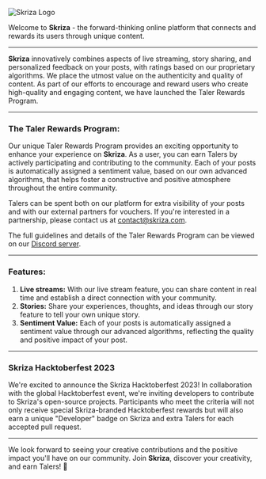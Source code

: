 ![Skriza Logo](https://skriza.com/img/Skriza_Icons-02_transparent_lightmode.png)

Welcome to **Skriza** - the forward-thinking online platform that connects and rewards its users through unique content.

---

**Skriza** innovatively combines aspects of live streaming, story sharing, and personalized feedback on your posts, with ratings based on our proprietary algorithms. We place the utmost value on the authenticity and quality of content. As part of our efforts to encourage and reward users who create high-quality and engaging content, we have launched the Taler Rewards Program.

---

### The Taler Rewards Program:

Our unique Taler Rewards Program provides an exciting opportunity to enhance your experience on **Skriza**. As a user, you can earn Talers by actively participating and contributing to the community. Each of your posts is automatically assigned a sentiment value, based on our own advanced algorithms, that helps foster a constructive and positive atmosphere throughout the entire community.

Talers can be spent both on our platform for extra visibility of your posts and with our external partners for vouchers. If you're interested in a partnership, please contact us at [contact@skriza.com](mailto:contact@skriza.com).

The full guidelines and details of the Taler Rewards Program can be viewed on our [Discord server](https://discord.gg/U6y3B9ncS8).

---

### Features:

1. **Live streams:** With our live stream feature, you can share content in real time and establish a direct connection with your community.
2. **Stories:** Share your experiences, thoughts, and ideas through our story feature to tell your own unique story.
3. **Sentiment Value:** Each of your posts is automatically assigned a sentiment value through our advanced algorithms, reflecting the quality and positive impact of your post.

---

### Skriza Hacktoberfest 2023

We're excited to announce the Skriza Hacktoberfest 2023! In collaboration with the global Hacktoberfest event, we're inviting developers to contribute to Skriza's open-source projects. Participants who meet the criteria will not only receive special Skriza-branded Hacktoberfest rewards but will also earn a unique "Developer" badge on Skriza and extra Talers for each accepted pull request.

---

We look forward to seeing your creative contributions and the positive impact you'll have on our community. Join **Skriza**, discover your creativity, and earn Talers! 🚀
